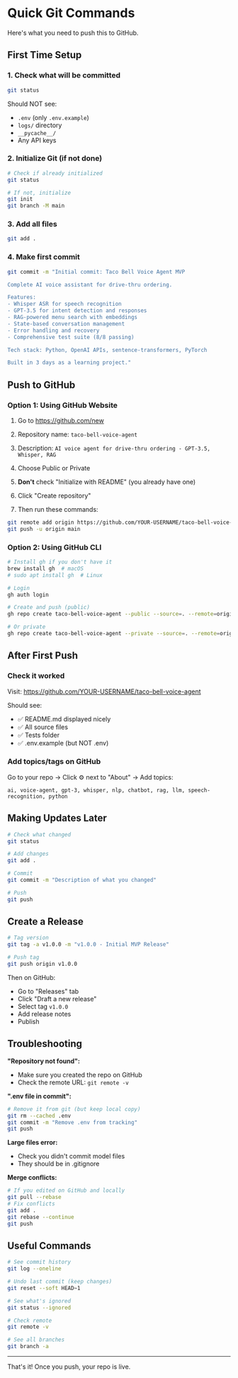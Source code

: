 # Quick Git Commands

Here's what you need to push this to GitHub.

## First Time Setup

### 1. Check what will be committed
```bash
git status
```

Should NOT see:
- `.env` (only `.env.example`)
- `logs/` directory
- `__pycache__/`
- Any API keys

### 2. Initialize Git (if not done)
```bash
# Check if already initialized
git status

# If not, initialize
git init
git branch -M main
```

### 3. Add all files
```bash
git add .
```

### 4. Make first commit
```bash
git commit -m "Initial commit: Taco Bell Voice Agent MVP

Complete AI voice assistant for drive-thru ordering.

Features:
- Whisper ASR for speech recognition
- GPT-3.5 for intent detection and responses
- RAG-powered menu search with embeddings
- State-based conversation management
- Error handling and recovery
- Comprehensive test suite (8/8 passing)

Tech stack: Python, OpenAI APIs, sentence-transformers, PyTorch

Built in 3 days as a learning project."
```

## Push to GitHub

### Option 1: Using GitHub Website

1. Go to https://github.com/new
2. Repository name: `taco-bell-voice-agent`
3. Description: `AI voice agent for drive-thru ordering - GPT-3.5, Whisper, RAG`
4. Choose Public or Private
5. **Don't** check "Initialize with README" (you already have one)
6. Click "Create repository"

7. Then run these commands:
```bash
git remote add origin https://github.com/YOUR-USERNAME/taco-bell-voice-agent.git
git push -u origin main
```

### Option 2: Using GitHub CLI

```bash
# Install gh if you don't have it
brew install gh  # macOS
# sudo apt install gh  # Linux

# Login
gh auth login

# Create and push (public)
gh repo create taco-bell-voice-agent --public --source=. --remote=origin --push

# Or private
gh repo create taco-bell-voice-agent --private --source=. --remote=origin --push
```

## After First Push

### Check it worked
Visit: https://github.com/YOUR-USERNAME/taco-bell-voice-agent

Should see:
- ✅ README.md displayed nicely
- ✅ All source files
- ✅ Tests folder
- ✅ .env.example (but NOT .env)

### Add topics/tags on GitHub
Go to your repo → Click ⚙️ next to "About" → Add topics:
```
ai, voice-agent, gpt-3, whisper, nlp, chatbot, rag, llm, speech-recognition, python
```

## Making Updates Later

```bash
# Check what changed
git status

# Add changes
git add .

# Commit
git commit -m "Description of what you changed"

# Push
git push
```

## Create a Release

```bash
# Tag version
git tag -a v1.0.0 -m "v1.0.0 - Initial MVP Release"

# Push tag
git push origin v1.0.0
```

Then on GitHub:
- Go to "Releases" tab
- Click "Draft a new release"
- Select tag `v1.0.0`
- Add release notes
- Publish

## Troubleshooting

**"Repository not found":**
- Make sure you created the repo on GitHub
- Check the remote URL: `git remote -v`

**".env file in commit":**
```bash
# Remove it from git (but keep local copy)
git rm --cached .env
git commit -m "Remove .env from tracking"
git push
```

**Large files error:**
- Check you didn't commit model files
- They should be in .gitignore

**Merge conflicts:**
```bash
# If you edited on GitHub and locally
git pull --rebase
# Fix conflicts
git add .
git rebase --continue
git push
```

## Useful Commands

```bash
# See commit history
git log --oneline

# Undo last commit (keep changes)
git reset --soft HEAD~1

# See what's ignored
git status --ignored

# Check remote
git remote -v

# See all branches
git branch -a
```

---

That's it! Once you push, your repo is live.
